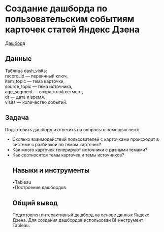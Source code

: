 <a name="lists"><h1>Создание дашборда по пользовательским событиям карточек статей Яндекс Дзена</h1></a>
[Дашборд](https://public.tableau.com/app/profile/natashkaa.d/viz/MyViz_16674950242380/Dashboard1?publish=yes)
<a name="lists"><h2>Данные</h2></a>
Таблица dash_visits:  
record_id — первичный ключ,  
item_topic — тема карточки,   
source_topic — тема источника,      
age_segment — возрастной сегмент,      
dt — дата и время,       
visits — количество событий.      
<a name="lists"><h2>Задача</h2></a>
Подготовить дашборд и ответить на вопросы с помощью него:  
- Cколько взаимодействий пользователей с карточками происходит в системе с разбивкой по темам карточек?  
- Как много карточек генерируют источники с разными темами?  
- Как соотносятся темы карточек и темы источников?
<a name="lists"><h2>Навыки и инструменты</h2></a>
•Tableau  
•Построение дашбордов
<a name="lists"><h2>Общий вывод</h2></a>
Подготовлен интерактивный дашборд на основе данных Яндекс Дзена. Для создания дашбордов использован BI-инструмент Tableau.
